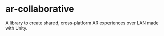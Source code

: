 # ar-collaborative
A library to create shared, cross-platform AR experiences over LAN made with Unity.
